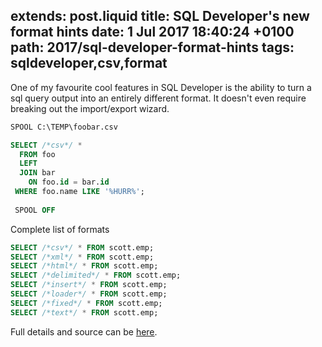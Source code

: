 extends: post.liquid
title: SQL Developer's new format hints
date: 1 Jul 2017 18:40:24 +0100
path: 2017/sql-developer-format-hints
tags: sqldeveloper,csv,format
---
One of my favourite cool features in SQL Developer is the ability to turn a sql
query output into an entirely different format. It doesn't even require 
breaking out the import/export wizard.

```sql
SPOOL C:\TEMP\foobar.csv

SELECT /*csv*/ *
  FROM foo
  LEFT
  JOIN bar
    ON foo.id = bar.id
 WHERE foo.name LIKE '%HURR%';
 
 SPOOL OFF
```

Complete list of formats

```sql
SELECT /*csv*/ * FROM scott.emp;
SELECT /*xml*/ * FROM scott.emp;
SELECT /*html*/ * FROM scott.emp;
SELECT /*delimited*/ * FROM scott.emp;
SELECT /*insert*/ * FROM scott.emp;
SELECT /*loader*/ * FROM scott.emp;
SELECT /*fixed*/ * FROM scott.emp;
SELECT /*text*/ * FROM scott.emp;
```

Full details and source can be  [here](http://www.thatjeffsmith.com/archive/2012/05/formatting-query-results-to-csv-in-oracle-sql-developer/).
